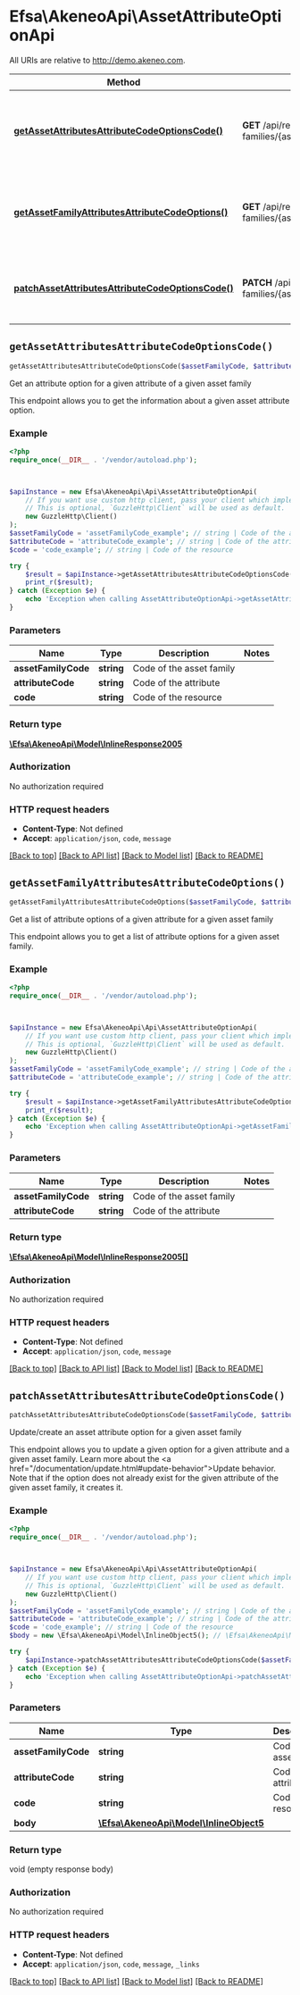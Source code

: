 # Efsa\AkeneoApi\AssetAttributeOptionApi

All URIs are relative to http://demo.akeneo.com.

Method | HTTP request | Description
------------- | ------------- | -------------
[**getAssetAttributesAttributeCodeOptionsCode()**](AssetAttributeOptionApi.md#getAssetAttributesAttributeCodeOptionsCode) | **GET** /api/rest/v1/asset-families/{asset_family_code}/attributes/{attribute_code}/options/{code} | Get an attribute option for a given attribute of a given asset family
[**getAssetFamilyAttributesAttributeCodeOptions()**](AssetAttributeOptionApi.md#getAssetFamilyAttributesAttributeCodeOptions) | **GET** /api/rest/v1/asset-families/{asset_family_code}/attributes/{attribute_code}/options | Get a list of attribute options of a given attribute for a given asset family
[**patchAssetAttributesAttributeCodeOptionsCode()**](AssetAttributeOptionApi.md#patchAssetAttributesAttributeCodeOptionsCode) | **PATCH** /api/rest/v1/asset-families/{asset_family_code}/attributes/{attribute_code}/options/{code} | Update/create an asset attribute option for a given asset family


## `getAssetAttributesAttributeCodeOptionsCode()`

```php
getAssetAttributesAttributeCodeOptionsCode($assetFamilyCode, $attributeCode, $code): \Efsa\AkeneoApi\Model\InlineResponse2005
```

Get an attribute option for a given attribute of a given asset family

This endpoint allows you to get the information about a given asset attribute option.

### Example

```php
<?php
require_once(__DIR__ . '/vendor/autoload.php');



$apiInstance = new Efsa\AkeneoApi\Api\AssetAttributeOptionApi(
    // If you want use custom http client, pass your client which implements `GuzzleHttp\ClientInterface`.
    // This is optional, `GuzzleHttp\Client` will be used as default.
    new GuzzleHttp\Client()
);
$assetFamilyCode = 'assetFamilyCode_example'; // string | Code of the asset family
$attributeCode = 'attributeCode_example'; // string | Code of the attribute
$code = 'code_example'; // string | Code of the resource

try {
    $result = $apiInstance->getAssetAttributesAttributeCodeOptionsCode($assetFamilyCode, $attributeCode, $code);
    print_r($result);
} catch (Exception $e) {
    echo 'Exception when calling AssetAttributeOptionApi->getAssetAttributesAttributeCodeOptionsCode: ', $e->getMessage(), PHP_EOL;
}
```

### Parameters

Name | Type | Description  | Notes
------------- | ------------- | ------------- | -------------
 **assetFamilyCode** | **string**| Code of the asset family |
 **attributeCode** | **string**| Code of the attribute |
 **code** | **string**| Code of the resource |

### Return type

[**\Efsa\AkeneoApi\Model\InlineResponse2005**](../Model/InlineResponse2005.md)

### Authorization

No authorization required

### HTTP request headers

- **Content-Type**: Not defined
- **Accept**: `application/json`, `code`, `message`

[[Back to top]](#) [[Back to API list]](../../README.md#endpoints)
[[Back to Model list]](../../README.md#models)
[[Back to README]](../../README.md)

## `getAssetFamilyAttributesAttributeCodeOptions()`

```php
getAssetFamilyAttributesAttributeCodeOptions($assetFamilyCode, $attributeCode): \Efsa\AkeneoApi\Model\InlineResponse2005[]
```

Get a list of attribute options of a given attribute for a given asset family

This endpoint allows you to get a list of attribute options for a given asset family.

### Example

```php
<?php
require_once(__DIR__ . '/vendor/autoload.php');



$apiInstance = new Efsa\AkeneoApi\Api\AssetAttributeOptionApi(
    // If you want use custom http client, pass your client which implements `GuzzleHttp\ClientInterface`.
    // This is optional, `GuzzleHttp\Client` will be used as default.
    new GuzzleHttp\Client()
);
$assetFamilyCode = 'assetFamilyCode_example'; // string | Code of the asset family
$attributeCode = 'attributeCode_example'; // string | Code of the attribute

try {
    $result = $apiInstance->getAssetFamilyAttributesAttributeCodeOptions($assetFamilyCode, $attributeCode);
    print_r($result);
} catch (Exception $e) {
    echo 'Exception when calling AssetAttributeOptionApi->getAssetFamilyAttributesAttributeCodeOptions: ', $e->getMessage(), PHP_EOL;
}
```

### Parameters

Name | Type | Description  | Notes
------------- | ------------- | ------------- | -------------
 **assetFamilyCode** | **string**| Code of the asset family |
 **attributeCode** | **string**| Code of the attribute |

### Return type

[**\Efsa\AkeneoApi\Model\InlineResponse2005[]**](../Model/InlineResponse2005.md)

### Authorization

No authorization required

### HTTP request headers

- **Content-Type**: Not defined
- **Accept**: `application/json`, `code`, `message`

[[Back to top]](#) [[Back to API list]](../../README.md#endpoints)
[[Back to Model list]](../../README.md#models)
[[Back to README]](../../README.md)

## `patchAssetAttributesAttributeCodeOptionsCode()`

```php
patchAssetAttributesAttributeCodeOptionsCode($assetFamilyCode, $attributeCode, $code, $body)
```

Update/create an asset attribute option for a given asset family

This endpoint allows you to update a given option for a given attribute and a given asset family. Learn more about the <a href=\"/documentation/update.html#update-behavior\">Update behavior</a>. Note that if the option does not already exist for the given attribute of the given asset family, it creates it.

### Example

```php
<?php
require_once(__DIR__ . '/vendor/autoload.php');



$apiInstance = new Efsa\AkeneoApi\Api\AssetAttributeOptionApi(
    // If you want use custom http client, pass your client which implements `GuzzleHttp\ClientInterface`.
    // This is optional, `GuzzleHttp\Client` will be used as default.
    new GuzzleHttp\Client()
);
$assetFamilyCode = 'assetFamilyCode_example'; // string | Code of the asset family
$attributeCode = 'attributeCode_example'; // string | Code of the attribute
$code = 'code_example'; // string | Code of the resource
$body = new \Efsa\AkeneoApi\Model\InlineObject5(); // \Efsa\AkeneoApi\Model\InlineObject5

try {
    $apiInstance->patchAssetAttributesAttributeCodeOptionsCode($assetFamilyCode, $attributeCode, $code, $body);
} catch (Exception $e) {
    echo 'Exception when calling AssetAttributeOptionApi->patchAssetAttributesAttributeCodeOptionsCode: ', $e->getMessage(), PHP_EOL;
}
```

### Parameters

Name | Type | Description  | Notes
------------- | ------------- | ------------- | -------------
 **assetFamilyCode** | **string**| Code of the asset family |
 **attributeCode** | **string**| Code of the attribute |
 **code** | **string**| Code of the resource |
 **body** | [**\Efsa\AkeneoApi\Model\InlineObject5**](../Model/InlineObject5.md)|  |

### Return type

void (empty response body)

### Authorization

No authorization required

### HTTP request headers

- **Content-Type**: Not defined
- **Accept**: `application/json`, `code`, `message`, `_links`

[[Back to top]](#) [[Back to API list]](../../README.md#endpoints)
[[Back to Model list]](../../README.md#models)
[[Back to README]](../../README.md)
